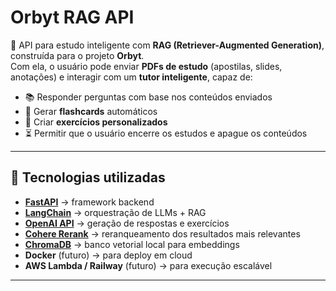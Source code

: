 # Orbyt RAG API

🚀 API para estudo inteligente com **RAG (Retriever-Augmented Generation)**, construída para o projeto **Orbyt**.  
Com ela, o usuário pode enviar **PDFs de estudo** (apostilas, slides, anotações) e interagir com um **tutor inteligente**, capaz de:

- 📚 Responder perguntas com base nos conteúdos enviados
- 📝 Gerar **flashcards** automáticos
- 🎯 Criar **exercícios personalizados**
- ⏳ Permitir que o usuário encerre os estudos e apague os conteúdos

---

## 🔧 Tecnologias utilizadas

- **[FastAPI](https://fastapi.tiangolo.com/)** → framework backend
- **[LangChain](https://www.langchain.com/)** → orquestração de LLMs + RAG
- **[OpenAI API](https://platform.openai.com/)** → geração de respostas e exercícios
- **[Cohere Rerank](https://cohere.com/)** → reranqueamento dos resultados mais relevantes
- **[ChromaDB](https://www.trychroma.com/)** → banco vetorial local para embeddings
- **Docker** (futuro) → para deploy em cloud
- **AWS Lambda / Railway** (futuro) → para execução escalável

---
